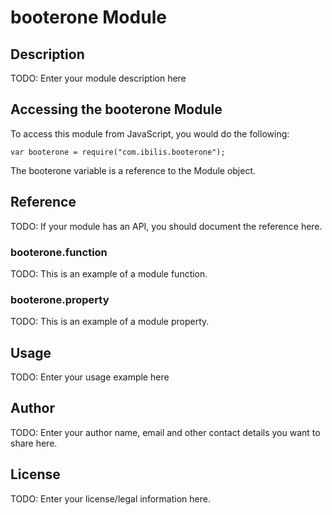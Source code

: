# booterone Module

## Description

TODO: Enter your module description here

## Accessing the booterone Module

To access this module from JavaScript, you would do the following:

    var booterone = require("com.ibilis.booterone");

The booterone variable is a reference to the Module object.

## Reference

TODO: If your module has an API, you should document
the reference here.

### booterone.function

TODO: This is an example of a module function.

### booterone.property

TODO: This is an example of a module property.

## Usage

TODO: Enter your usage example here

## Author

TODO: Enter your author name, email and other contact
details you want to share here.

## License

TODO: Enter your license/legal information here.
